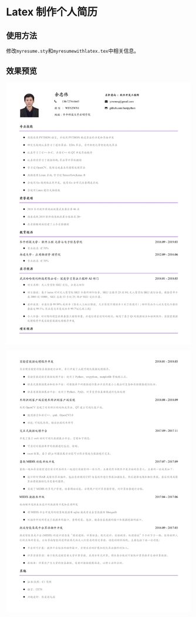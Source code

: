# Latex 制作个人简历

## 使用方法

修改```myresume.sty```和```myresumewithlatex.tex```中相关信息。

## 效果预览

![](./pdf/tp1.Jpeg)

![](./pdf/tp2.Jpeg)

